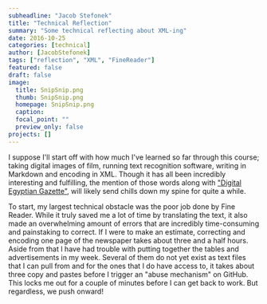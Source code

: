```yaml
---
subheadline: "Jacob Stefonek"
title: "Technical Reflection"
summary: "Some technical reflecting about XML-ing"
date: 2016-10-25
categories: [technical]
author: [JacobStefonek]
tags: ["reflection", "XML", "FineReader"]
featured: false
draft: false
image:
  title: SnipSnip.png
  thumb: SnipSnip.png
  homepage: SnipSnip.png
  caption:
  focal_point: ""
  preview_only: false
projects: []
---
```

I suppose I'll start off with how much I've learned so far through this course; taking digital images of film, running text recognition software, writing in Markdown and encoding in XML. Though it has all been incredibly interesting and fulfilling, the mention of those words along with ["Digital Egyptian Gazette"](https://dig-eg-gaz.github.io/), will likely send chills down my spine for quite a while.

To start, my largest technical obstacle was the poor job done by Fine Reader. While it truly saved me a lot of time by translating the text, it also made an overwhelming amount of errors that are incredibly time-consuming and painstaking to correct. If I were to make an estimate, correcting and encoding one page of the newspaper takes about three and a half hours. Aside from that I have had trouble with putting together the tables and advertisements in my week. Several of them do not yet exist as text files that I can pull from and for the ones that I do have access to, it takes about three copy and pastes before I trigger an "abuse mechanism" on GitHub. This locks me out for a couple of minutes before I can get back to work. But regardless, we push onward!
